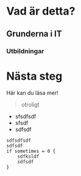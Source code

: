 # Vad är detta?

## Grunderna i IT
### Utbildningar
# Nästa steg
Här kan du läsa mer!
> otroligt


- sfsdfsdf
- sfsdf
- sdfsdf
```
sdfsdfsdf
sdfsdf
if sometimes = 0 {
	sdfksldf
	sdfsdf
}
	
```
